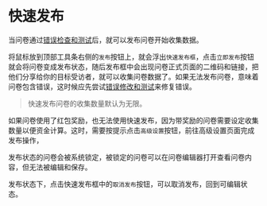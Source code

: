 # 快速发布
当问卷通过[错误检查和测试](./debug.md)后，就可以发布问卷开始收集数据。

将鼠标放到顶部工具条右侧的`发布`按钮上，就会浮出`快速发布框`，点击`立即发布`按钮就会将问卷变成发布状态，随后发布框中会出现问卷正式页面的二维码和链接，把他们分享给你的目标受访者，就可以收集问卷数据了。如果无法发布问卷，意味着问卷包含错误，这时候应先尝试[错误修改和测试](./debug.md)来修复错误。
> 快速发布问卷的收集数量默认为无限。

如果问卷使用了红包奖励，也无法使用快速发布，因为带奖励的问卷需要设定收集数量以便资金计算。这时，需要按提示点击`高级设置`按钮，前往高级设置页面完成发布操作，

发布状态的问卷会被系统锁定，被锁定的问卷可以在问卷编辑器打开查看问卷内容，但无法被编辑和保存。

发布状态下，点击快速发布框中的`取消发布`按钮，可以取消发布，回到可编辑状态。


